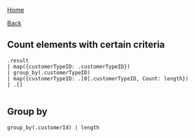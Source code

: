 [Home](/)

[Back](index.md)

## Count elements with certain criteria
```
.result 
| map({customerTypeID: .customerTypeID})  
| group_by(.customerTypeID)  
| map({customerTypeID: .[0].customerTypeID, Count: length}) 
| .[]
 
```
## Group by
```
group_by(.customerId) | length
```